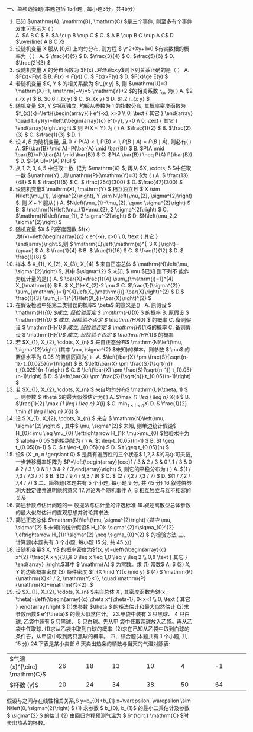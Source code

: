 一、单项选择题(本题包括  15小题 , 每小题3分，共45分）
 1. 已知  $\mathrm{A}, \mathrm{B}, \mathrm{C}  $是三个事件, 则至多有个事件发生可表示为  (        ）  
 A.  $A B C $
 B.  $A \cup B \cup C $ 
 C. $ A B \cup B C \cup A C$ 
 D $\overline{ A B C }$
 2. 设随机变量  X  服从  [0,6]  上均匀分布, 则方程 $   y^2+Xy+1=0 $有实数根的概率为（            ）
 A. $ \frac{4}{5} $
 B.  $\frac{3}{4} $
 C.  $\frac{5}{6} $
 D.  $\frac{2}{3} $
 3. 设随机变量  $X$ 的分布函数为  $F(x) $.对任意$x<y$则下列关系正确的是（         ）
 A.  $F(x)<F(y) $
 B. $F(x) \leqslant F(y))$
 C. $ F(x)>F(y) $
 D.  $F(x)\ge E(y) $
 4. 若随机变量  $X, Y $ 的相关系数为  $r_{x y} $, 则  $\mathrm{U}=3 \mathrm{X}+1, \mathrm{~V}=5 \mathrm{Y}+2  $的相关系数  $\mathrm{r}_{\mathrm{uv}}$  为( )
 A.  $2 r_{x y} $
 B.  $0.6 r_{x y} $ 
 C.  $r_{x y} $
 D.  $1.2 r_{x y} $
 5. 随机变量  $X, Y  $相互独立, 均服从参数为 1 的指数分布, 其概率密度函数为
 $f_{x}(x)=\left\{\begin{array}{l}
e^{-x}, x>0 \\
0, \text { 其它 }
\end{array} \quad f_{y}(y)=\left\{\begin{array}{c}
e^{-y}, y>0 \\
0, \text { 其它 }
\end{array}\right.\right.$
 则  $\mathrm{P}\{\mathrm{X}<\mathrm{Y}\}$  为 ( )
 A.  $\frac{1}{2} $
 B.  $\frac{2}{3} $
 C.  $\frac{1}{3} $
 D. $1$
 6. 设  $A, B$  为随机变量, 且  $0<\mathrm{P}(\mathrm{A})<1, \mathrm{P}(\mathrm{B})<1, P(B \mid A)=P(B \mid \bar{A}) ,$ 则必有(  ) 
 A.  $P(\bar{B} \mid A)=P(\bar{A} \mid \bar{B}) $
 B.  $P(A \mid \bar{B})=P(\bar{A} \mid \bar{B}) $
 C.  $P(A \bar{B}) \neq P(A) P(\bar{B}) $
 D.  $P(A B)=P(A) P(B) $
 7. 从  $1,2,3,4,5$  中任取一数, 记为  $\mathrm{X} $, 再从 $X,  \cdots, 5  $中任取一数  $\mathrm{Y} $, 则$  \mathrm{P}\{\mathrm{Y}=3\}  $为  (        )
 A. $ \frac{13}{48} $
 B.$ \frac{1}{5} $
 C. $ \frac{254}{300} $
 D.  $\frac{47}{300} $
 8. 设随机变量$  \mathrm{X}, \mathrm{Y} $ 相互独立且 $ X \sim N\left(\mu_{1}, \sigma^{2}\right), Y \sim N\left(\mu_{2}, \sigma^{2}\right) $. 则  $X+Y$  服从( )
 A.  $N\left(\mu_{1}+\mu_{2}, \quad \sigma^{2}\right) $
 B. $ \mathrm{N}\left(\mu_{1}+\mu_{2}, 2 \sigma^{2}\right) $
 C. $\mathrm{N}\left(\mu_{1}, 2 \sigma^{2}\right) $
 D.  $N\left(\mu_2,2 \sigma^{2}\right) $
 9. 随机变量  $X $ 的密度函数  $f(x)  
$为$f(x)=\left\{\begin{array}{c}
x e^{-x}, x>0 \\
0, \text { 其它 }
\end{array}\right.$,则 $ \mathrm{E}\left(\mathrm{e}^{-3 X
}\right)=(\quad) $
 A. $ \frac{1}{4} $
 B. $ \frac{1}{16} $
 C. $ \frac{1}{12} $
 D. $ \frac{1}{8} $
 10. 样本 $ X_{1}, X_{2}, X_{3}, X_{4} $ 来自正态总体 $ \mathrm{N}\left(\mu, \sigma^{2}\right) $, 其中  $\sigma^{2} $ 未知, $ \mu  $已知.则下列不 能作为统计量的是( )
 A. $ \bar{X}=\frac{1}{4} \sum_{\mathrm{i}=1}^{4} X_{\mathrm{i}} $
 B. $ X_{1}+X_{2}-2 \mu $
 C.  $\frac{1}{\sigma^{2}} \sum_{\mathrm{i}=1}^{4}\left(X_{\mathrm{i}}-\bar{X}\right)^{2} $
 D.$  \frac{1}{3} \sum_{i=1}^{4}\left(X_{i}-\bar{X}\right)^{2} $
 11. 在假设检验中犯第二类错误的概率$  \beta$  的意义是(）
 A. 原假设 $ \mathrm{H}_{0}  $成立, 经检验否定  $ \mathrm{H}_{0}  $ 的概率
 B. 原假设  $ \mathrm{H}_{0}  $  成立, 经检验不否定   $ \mathrm{H}_{0}  $  的概率
 C. 备则假设 $ \mathrm{H}_{1}$  成立, 经检验否定   $ \mathrm{H}_{1}$的概率
 C. 备则假设  $ \mathrm{H}_{1}$  成立, 经检验不否定   $ \mathrm{H}_{1}$ 的概率
 12. 若  $X_{1}, X_{2}, \cdots, X_{n} $ 来自正态分布$  \mathrm{N}\left(\mu, \sigma^{2}\right)  (其中  \mu, \sigma^{2}  $未知)的样本。则参数 $ \mu$  的置信水平为  0.95  的置信区间为(    ）
 A.  $\left(\bar{X} \pm \frac{S}{\sqrt{n-1}} t_{0.025}(n-1)\right) $
 B.  $\left(\bar{X} \pm \frac{S}{\sqrt{n}} t_{0.025}(n-1)\right) $
 C. $ \left(\bar{X} \pm \frac{S}{\sqrt{n-1}} t_{0.05}(n-1)\right) $
 D. $ \left(\bar{X} \pm \frac{S}{\sqrt{n}} t_{0.05}(n-1)\right) $
 13. 若  $X_{1}, X_{2}, \cdots, X_{n} $ 来自均匀分布$  \mathrm{U}(\theta, 1)  $    。则参数 $ \theta  $的最大似然估计为( )
 A.  $\max _{1 \leq i \leq n} X_{i} $
 B.  $\frac{1}{2} \max _{1 \leq i \leq n} X_{i} $
 C.  $\min _{1 \leq i \leq n} X_{i}$
 D. $ \frac{1}{2} \min _{1 \leq i \leq n} X_{i} $
 14. 设 $ X_{1}, X_{2}, \cdots, X_{n} $ 来自 $ \mathrm{N}\left(\mu, \sigma^{2}\right)$ , 其中$  \mu, \sigma^{2}$  未知, 则单边统计假设$  H_{0}: \mu \leq \mu_{0} \leftrightarrow H_{1}: \mu>\mu_{0}  $检验水平为 $ \alpha=0.05  $的拒绝域为 (          ) 
 A.  $t \leq-t_{0.05}(n-1) $
 B.  $t \geq t_{0.05}(n-1) $
 C. $ t \leq-t_{0.05}(n) $
 D. $ t \geq t_{0.05}(n) $
 15. 设$  \{X _n, n \geqslant 0\} $ 是具有遍历性的三个状态$  1,2,3  $的马尔可夫链, 一步转移概率矩阵为  $P=\left(\begin{array}{ccc}1 / 3 & 2 / 3 & 0 \\ 1 / 3 & 0 & 2 / 3 \\ 0 & 1 / 3 & 2 / 3\end{array}\right) $, 则它的平稳分布为 ( )
 A.  $(1 / 7,3 / 7,3 / 7) $
 B.  $(2 / 9,4 / 9,3 / 9) $
 C. $ (2 / 7,2 / 7,3 / 7) $
 D.  $(1 / 7,2 / 7,4 / 7) $
 二、简答题(本题共有 5 个小题, 每小题 9 分, 共 45 分) 
 16.叙述伯努利大数定律并说明他的意义
 17.讨论两个随机事件 A, B 相互独立与互不相容的关系
 18. 简述参数点估计问题的一 般提法与估计量的评选标准
 19.叙述离散型总体参数的最大似然估计的直观思想并讨论其求法
 20. 简述正态总体  $\mathrm{N}\left(\mu, \sigma^{2}\right)  $(其中$  \mu, \sigma^{2} $ 未知)的统计假设$ H_{0}: \sigma^{2}=\sigma_{0}^{2} \leftrightarrow H_{1}: \sigma^{2} \neq \sigma_{0}^{2} $ 的检验方法
 三、计算题(本题共有 3 个小题, 每小题 15 分, 共 45 分)
 21. 设随机变量$  X, Y$  的概率密度为$f(x, y)=\left\{\begin{array}{c}
x^{2}+\frac{A x y}{3},& 0 \leq x \leq 1,0 \leq y \leq 2 \\
0,& \text { 其它 }
\end{array} .\right.$其中 $ \mathrm{A} $ 为常数。求
 (1) 常数$ A; $
 (2)  $X, Y$  的边缘概率密度 
 (3) 条件密度  $f_{X \mid Y}(x \mid y) $
 (4) $ \mathrm{P}\{\mathrm{X}<1 / 2, \mathrm{Y}<1\}, \quad \mathrm{P}\{\mathrm{X}+\mathrm{Y}<2\} .$
 22. 设  $X_{1}, X_{2}, \cdots, X_{n}  $来自总体  $X$ , 其密度函数为$f(x ; \theta)=\left\{\begin{array}{c}
\theta x^{\theta-1}, 0<x<1 \\
0, \text { 其它 }
\end{array}\right.$
 (1)求参数  $\theta $ 的矩法估计和最大似然估计 
 (2)求参数函数$  e^{\theta}$  的最大似然估计。
 23.甲袋中装有 3 只黑球、 4 只白球, 乙袋中装有 5 只黑球、 5 只白球。先从甲 袋中任取两球放入乙袋。再从乙袋中任取球.
 (1)求从乙袋中取到白球的概率: 
 (2)求在已知从乙袋中取到白球的条件卋，从甲袋中取到两只黑球的概率。
 四、综合题(本题共有 1 个小题, 共 15 分)
 24.下表是某小卖部 6 天卖出热条的顺数与当天的气温对照表:
 <table data-lake-id="IMvKE" id="IMvKE" width-mode="contain" class="lake-table" style="width: 649px"><colgroup><col width="132"><col width="74"><col width="71"><col width="93"><col width="93"><col width="93"><col width="93"></colgroup><tbody><tr data-lake-id="ufa7971ed" id="ufa7971ed"><td data-lake-id="ufbcc99f2" id="ufbcc99f2"> $气温  (x)^{\circ} \mathrm{C}$​
 </td><td data-lake-id="ubbf7881b" id="ubbf7881b">26
 </td><td data-lake-id="u8c2ad81d" id="u8c2ad81d">18
 </td><td data-lake-id="u931cf6fd" id="u931cf6fd">13
 </td><td data-lake-id="u98fc3c61" id="u98fc3c61">10
 </td><td data-lake-id="ub5f73204" id="ub5f73204">4
 </td><td data-lake-id="ufc2e7fea" id="ufc2e7fea">-1
 </td></tr><tr data-lake-id="uc602b608" id="uc602b608"><td data-lake-id="ue20d694f" id="ue20d694f">$杯数  (y)$ 
 </td><td data-lake-id="u58a14f08" id="u58a14f08">20
 </td><td data-lake-id="u781dd81b" id="u781dd81b">24
 </td><td data-lake-id="u5de2bf18" id="u5de2bf18">34
 </td><td data-lake-id="uce99b8ca" id="uce99b8ca">38
 </td><td data-lake-id="u874dc78b" id="u874dc78b">50
 </td><td data-lake-id="u141df692" id="u141df692">64
 </td></tr></tbody></table>假设与之间存在线性相关关系,$ y=b_{0}+b_{1} x+\varepsilon, \varepsilon \sim N\left(0, \sigma^{2}\right) $
 (1) 求参数 $ b_{0}, b_{1}$  的最小二乘估计及参数 $ \sigma^{2} $ 的估计
 (2) 由回归方程预测气温为 $ 6^{\circ} \mathrm{C}  $时卖出热茶的杯数。
 